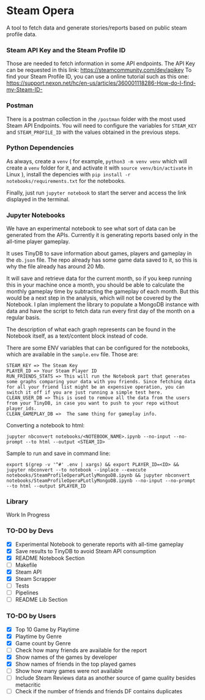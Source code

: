 # Steam Opera

A tool to fetch data and generate stories/reports based on public steam profile data.

### Steam API Key and the Steam Profile ID

Those are needed to fetch information in some API endpoints.
The API Key can be requested in this link: https://steamcommunity.com/dev/apikey
To find your Steam Profile ID, you can use a online tutorial such as this one: https://support.nexon.net/hc/en-us/articles/360001118286-How-do-I-find-my-Steam-ID-

### Postman

There is a postman collection in the `/postman` folder with the most used Steam API Endpoints.
You will need to configure the variables for `STEAM_KEY` and `STEAM_PROFILE_ID` with the values obtained in the previous steps.

### Python Dependencies

As always, create a `venv` ( for example, `python3 -m venv venv` which will create a `venv` folder for it, and activate it with `source venv/bin/activate` in Linux ),
install the depencies with `pip install -r notebooks/requirements.txt` for the notebooks.

Finally, just run `jupyter notebook` to start the server and access the link displayed in the terminal.

### Jupyter Notebooks

We have an experimental notebook to see what sort of data can be generated from the APIs.
Currently it is generating reports based only in the all-time player gameplay.

It uses TinyDB to save information about games, players and gameplay in the `db.json` file.
The repo already has some game data saved to it, so this is why the file already has around 20 Mb.

It will save and retrieve data for the current month, so if you keep running this in your machine once a month, you should be able to
calculate the monthly gameplay time by subtracting the gameplay of each month. But this would be a next step in the analysis, which will not
be covered by the Notebook. I plan implement the library to populate a MongoDB instance with data and have the script to fetch data run every
first day of the month on a regular basis.

The description of what each graph represents can be found in the Notebook itself, as a text/content block instead of code.

There are some ENV variables that can be configured for the notebooks, which are available in the `sample.env` file. Those are:

```
STEAM_KEY => The Steam Key
PLAYER_ID => Your Steam Player ID
RUN_FRIENDS_STATS => This will run the Notebook part that generates some graphs comparing your data with you friends. Since fetching data for all your friend list might be an expensive operation, you can switch it off if you are just running a simple test here.
CLEAN_USER_DB => This is used to remove all the data from the users from your TinyDB, in case you want to push to your repo without player_ids.
CLEAN_GAMEPLAY_DB =>  The same thing for gameplay info.
```

Converting a notebook to html:
```
jupyter nbconvert notebooks/<NOTEBOOK_NAME>.ipynb --no-input --no-prompt --to html --output <STEAM_ID>
```

Sample to run and save in command line:
```
export $(grep -v '^#' .env | xargs) && export PLAYER_ID=<ID> && jupyter nbconvert --to notebook --inplace --execute notebooks/SteamProfileOperaPLotlyMongoDB.ipynb && jupyter nbconvert notebooks/SteamProfileOperaPLotlyMongoDB.ipynb --no-input --no-prompt --to html --output $PLAYER_ID
```

### Library

Work In Progress

### TO-DO by Devs

-   [x] Experimental Notebook to generate reports with all-time gameplay
-   [x] Save results to TinyDB to avoid Steam API consumption
-   [x] README Notebook Section
-   [ ] Makefile
-   [x] Steam API
-   [x] Steam Scrapper
-   [ ] Tests
-   [ ] Pipelines
-   [ ] README Lib Section

### TO-DO by Users

-   [x] Top 10 Game by Playtime
-   [x] Playtime by Genre
-   [x] Game count by Genre
-   [ ] Check how many friends are available for the report
-   [x] Show names of the games by developer
-   [x] Show names of friends in the top played games
-   [ ] Show how many games were not available
-   [ ] Include Steam Reviews data as another source of game quality besides metacritic
-   [ ] Check if the number of friends and friends DF contains duplicates
